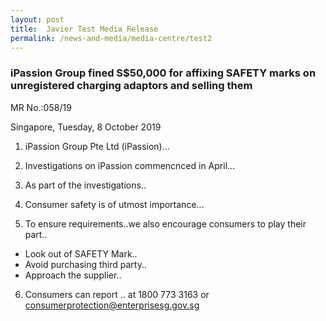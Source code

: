 ```yaml
---
layout: post
title:  Javier Test Media Release
permalink: /news-and-media/media-centre/test2
---
```

### iPassion Group fined S$50,000 for affixing SAFETY marks on unregistered charging adaptors and selling them

MR No.:058/19

Singapore, Tuesday, 8 October 2019

1. iPassion Group Pte Ltd (iPassion)...

2. Investigations on iPassion commencnced in April...

3. As part of the investigations..

4. Consumer safety is of utmost importance...

5. To ensure requirements..we also encourage consumers to play their part..

- Look out of SAFETY Mark..
- Avoid purchasing third party..
- Approach the supplier..

6. Consumers can report .. at 1800 773 3163 or consumerprotection@enterprisesg.gov.sg 
